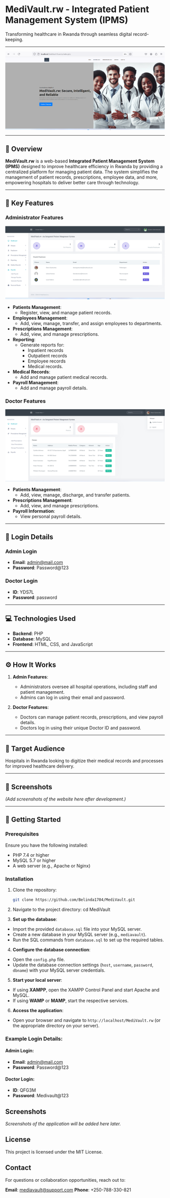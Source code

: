 # MediVault.rw - Integrated Patient Management System (IPMS)

Transforming healthcare in Rwanda through seamless digital record-keeping.

---


![Landing Page Screenshot](assets/images/Image%201.png)

---

## 📌 Overview

**MediVault.rw** is a web-based **Integrated Patient Management System (IPMS)** designed to improve healthcare efficiency in Rwanda by providing a centralized platform for managing patient data. The system simplifies the management of patient records, prescriptions, employee data, and more, empowering hospitals to deliver better care through technology.

---

## 🎯 Key Features

### Administrator Features
![Admin Screenshot](assets/images/Screenshot%202.png)


- **Patients Management**:
  - Register, view, and manage patient records.
- **Employees Management**:
  - Add, view, manage, transfer, and assign employees to departments.
- **Prescriptions Management**:
  - Add, view, and manage prescriptions.
- **Reporting**:
  - Generate reports for:
    - Inpatient records
    - Outpatient records
    - Employee records
    - Medical records.
- **Medical Records**:
  - Add and manage patient medical records.
- **Payroll Management**:
  - Add and manage payroll details.

### Doctor Features
![Doctor Screenshot](assets/images/Screenshot%203.png)

- **Patients Management**:
  - Add, view, manage, discharge, and transfer patients.
- **Prescriptions Management**:
  - Add, view, and manage prescriptions.
- **Payroll Information**:
  - View personal payroll details.

---

## 🔑 Login Details

### Admin Login
- **Email**: admin@mail.com  
- **Password**: Password@123  

### Doctor Login
- **ID**: YDS7L  
- **Password**: password  

---

## 💻 Technologies Used

- **Backend**: PHP
- **Database**: MySQL
- **Frontend**: HTML, CSS, and JavaScript

---

## ⚙️ How It Works

1. **Admin Features**:
   - Administrators oversee all hospital operations, including staff and patient management.
   - Admins can log in using their email and password.

2. **Doctor Features**:
   - Doctors can manage patient records, prescriptions, and view payroll details.
   - Doctors log in using their unique Doctor ID and password.

---

## 🎯 Target Audience

Hospitals in Rwanda looking to digitize their medical records and processes for improved healthcare delivery.

---

## 📸 Screenshots

*(Add screenshots of the website here after development.)*

---

## 🚀 Getting Started

### Prerequisites
Ensure you have the following installed:
- PHP 7.4 or higher
- MySQL 5.7 or higher
- A web server (e.g., Apache or Nginx)

### Installation
1. Clone the repository:
   ```bash
   git clone https://github.com/Belinda1704/MediVault.git

2. Navigate to the project directory:
    cd MediVault

3. **Set up the database**:
- Import the provided `database.sql` file into your MySQL server.
- Create a new database in your MySQL server (e.g., `mediavault`).
- Run the SQL commands from `database.sql` to set up the required tables.

4. **Configure the database connection**:
- Open the `config.php` file.
- Update the database connection settings (`host`, `username`, `password`, `dbname`) with your MySQL server credentials.

5. **Start your local server**:
- If using **XAMPP**, open the XAMPP Control Panel and start Apache and MySQL.
- If using **WAMP** or **MAMP**, start the respective services.

6. **Access the application**:
- Open your browser and navigate to `http://localhost/MediVault.rw` (or the appropriate directory on your server).

### Example Login Details:

#### Admin Login:
- **Email**: admin@mail.com
- **Password**: Password@123

#### Doctor Login:
- **ID**: QFG3M
- **Password**: Medivault@123

## Screenshots

*Screenshots of the application will be added here later.*

## License

This project is licensed under the MIT License.

## Contact

For questions or collaboration opportunities, reach out to:

  **Email**: mediavault@support.com
  **Phone**: +250-788-330-821
